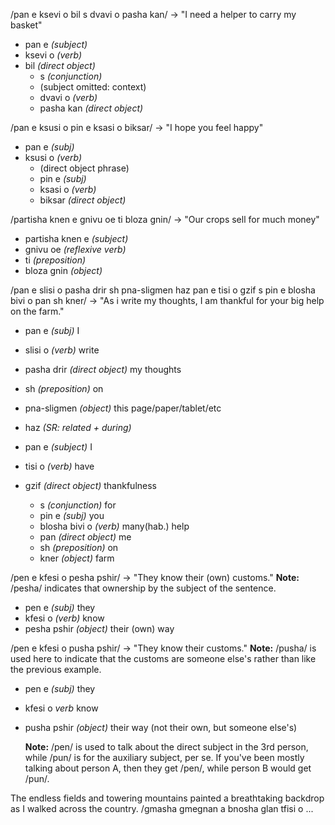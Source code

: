 

/pan e ksevi o bil s dvavi o pasha kan/ -> "I need a helper to carry my basket"
- pan e *(subject)*
- ksevi o *(verb)*
- bil *(direct object)*
	- s *(conjunction)*
	- (subject omitted: context)
	- dvavi o *(verb)*
	- pasha kan *(direct object)*

/pan e ksusi o pin e ksasi o biksar/ -> "I hope you feel happy"
- pan e *(subj)*
- ksusi o *(verb)*
	- (direct object phrase)
	- pin e *(subj)*
	- ksasi o *(verb)*
	- biksar *(direct object)*

/partisha knen e gnivu oe ti bloza gnin/ -> "Our crops sell for much money"
- partisha knen e *(subject)*
- gnivu oe *(reflexive verb)*
- ti *(preposition)*
- bloza gnin *(object)*

/pan e slisi o pasha drir sh pna-sligmen haz pan e tisi o gzif s pin e blosha bivi o pan sh kner/ -> "As i write my thoughts, I am thankful for your big help on the farm."
- pan e *(subj)* I
- slisi o *(verb)* write
- pasha drir *(direct object)* my thoughts
- sh *(preposition)* on
- pna-sligmen *(object)* this page/paper/tablet/etc

- haz *(SR: related + during)*
- pan e *(subject)* I
- tisi o *(verb)* have
- gzif *(direct object)* thankfulness
	- s *(conjunction)* for
	- pin e *(subj)* you
	- blosha bivi o *(verb)* many(hab.) help
	- pan *(direct object)* me
	- sh *(preposition)* on
	- kner *(object)* farm

/pen e kfesi o pesha pshir/ -> "They know their (own) customs."
	**Note:** /pesha/ indicates that ownership by the subject of the sentence.
- pen e *(subj)* they
- kfesi o *(verb)* know
- pesha pshir *(object)* their (own) way

/pen e kfesi o pusha pshir/ -> "They know their customs."
	**Note:** /pusha/ is used here to indicate that the customs are someone else's rather than like the previous example.
- pen e *(subj)* they
- kfesi o *verb* know
- pusha pshir *(object)* their way (not their own, but someone else's)

	**Note:** /pen/ is used to talk about the direct subject in the 3rd person, while /pun/ is for the auxiliary subject, per se. If you've been mostly talking about person A, then they get /pen/, while person B would get /pun/.

The endless fields and towering mountains painted a breathtaking backdrop as I walked across the country.
/gmasha gmegnan a bnosha glan tfisi o ...
